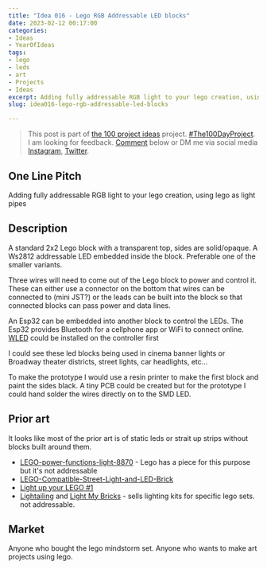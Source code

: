 ```yaml
---
title: "Idea 016 - Lego RGB Addressable LED blocks"
date: 2023-02-12 00:17:00
categories:
- Ideas
- YearOfIdeas
tags:
- lego
- leds
- art
- Projects
- Ideas
excerpt: Adding fully addressable RGB light to your lego creation, using lego as light pipes,
slug: idea016-lego-rgb-addressable-led-blocks

---
```


> This post is part of [the 100 project ideas](/projects/2023-100-ideas/) project. [#The100DayProject](https://www.the100dayproject.org/). I am looking for feedback. <a href='#utterances-comments'>Comment</a> below or DM me via social media <a href="https://instagram.com/funvill" rel="nofollow noopener noreferrer"><i class="fab fa-fw fa-instagram" aria-hidden="true"></i><span class="label">Instagram</span></a>, <a href="https://twitter.com/funvill" rel="nofollow noopener noreferrer"><i class="fab fa-fw fa-twitter" aria-hidden="true"></i><span class="label">Twitter</span></a>.

## One Line Pitch

Adding fully addressable RGB light to your lego creation, using lego as light pipes

## Description

A standard 2x2 Lego block with a transparent top, sides are solid/opaque. A Ws2812 addressable LED embedded inside the block. Preferable one of the smaller variants.

Three wires will need to come out of the Lego block to power and control it. These can either use a connector on the bottom that wires can be connected to (mini JST?) or the leads can be built into the block so that connected blocks can pass power and data lines.

An Esp32 can be embedded into another block to control the LEDs. The Esp32 provides Bluetooth for a cellphone app or WiFi to connect online. [WLED](https://github.com/Aircoookie/WLED) could be installed on the controller first

I could see these led blocks being used in cinema banner lights or Broadway theater districts, street lights, car headlights, etc...

To make the prototype I would use a resin printer to make the first block and paint the sides black. A tiny PCB could be created but for the prototype I could hand solder the wires directly on to the SMD LED.

## Prior art

It looks like most of the prior art is of static leds or strait up strips without blocks built around them.

- [LEGO-power-functions-light-8870](https://www.lego.com/en-us/product/lego-power-functions-light-8870) - Lego has a piece for this purpose but it's not addressable
- [LEGO-Compatible-Street-Light-and-LED-Brick](https://www.instructables.com/LEGO-Compatible-Street-Light-and-LED-Brick/)
- [Light up your LEGO #1](https://ramblingbrick.com/2017/04/08/light1/)
- [Lightailing](https://www.lightailing.com/) and [Light My Bricks](https://www.lightmybricks.com/) - sells lighting kits for specific lego sets. not addressable.

## Market

Anyone who bought the lego mindstorm set. Anyone who wants to make art projects using lego.
